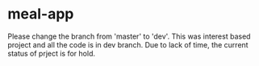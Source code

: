 # meal-app
Please change the branch from 'master' to 'dev'.
This was interest based project and all the code is in dev branch.
Due to lack of time, the current status of prject is for hold.

